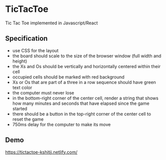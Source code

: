 # TicTacToe
Tic Tac Toe implemented in Javascript/React


## Specification 

* use CSS for the layout
* the board should scale to the size of the browser window (full width and height)
* the Xs and Os should be vertically and horizontally centered within their cell
* occupied cells should be marked with red background
* Xs or Os that are part of a three in a row sequence should have green text color
* the computer must never lose
* in the bottom-right corner of the center cell, render a string that shows how many minutes and seconds that have elapsed since the game started
* there should be a button in the top-right corner of the center cell to reset the game
* 750ms delay for the computer to make its move

## Demo

https://tictactoe-kshitij.netlify.com/
